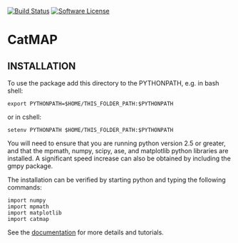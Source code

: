 [![Build Status](https://travis-ci.org/ajmedford/catmap.svg)](https://travis-ci.org/ajmedford/catmap)
[![Software License](https://img.shields.io/badge/license-GPLv3-brightgreen.svg?style=flat-square)](COPYING.txt)

# CatMAP

## INSTALLATION

To use the package add this directory to the PYTHONPATH, e.g. in bash
shell:

    export PYTHONPATH=$HOME/THIS_FOLDER_PATH:$PYTHONPATH

or in cshell:

    setenv PYTHONPATH $HOME/THIS_FOLDER_PATH:$PYTHONPATH

You will need to ensure that you are running python version 2.5 or
greater, and that the mpmath, numpy, scipy, ase, and matplotlib python
libraries are installed. A significant speed increase can also be
obtained by including the gmpy package.

The installation can be verified by starting python and typing the
following commands:

    import numpy
    import mpmath
    import matplotlib
    import catmap

See the [documentation](http://catmap.readthedocs.org) for more details
and tutorials.
